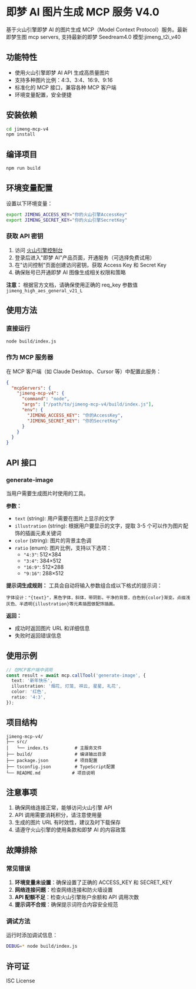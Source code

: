 # 即梦 AI 图片生成 MCP 服务 V4.0

基于火山引擎即梦 AI 的图片生成 MCP（Model Context Protocol）服务。最新即梦生图 mcp servers, 支持最新的即梦 Seedream4.0 模型:jimeng_t2i_v40

## 功能特性

- 使用火山引擎即梦 AI API 生成高质量图片
- 支持多种图片比例：4:3、3:4、16:9、9:16
- 标准化的 MCP 接口，兼容各种 MCP 客户端
- 环境变量配置，安全便捷

## 安装依赖

```bash
cd jimeng-mcp-v4
npm install
```

## 编译项目

```bash
npm run build
```

## 环境变量配置

设置以下环境变量：

```bash
export JIMENG_ACCESS_KEY="你的火山引擎AccessKey"
export JIMENG_SECRET_KEY="你的火山引擎SecretKey"
```

### 获取 API 密钥

1. 访问 [火山引擎控制台](https://console.volcengine.com/)
2. 登录后进入"即梦 AI"产品页面，开通服务（可选择免费试用）
3. 在"访问控制"页面创建访问密钥，获取 Access Key 和 Secret Key
4. 确保账号已开通即梦 AI 图像生成相关权限和策略

**注意：** 根据官方文档，请确保使用正确的 req_key 参数值 `jimeng_high_aes_general_v21_L`

## 使用方法

### 直接运行

```bash
node build/index.js
```

### 作为 MCP 服务器

在 MCP 客户端（如 Claude Desktop、Cursor 等）中配置此服务：

```json
{
  "mcpServers": {
    "jimeng-mcp-v4": {
      "command": "node",
      "args": ["/path/to/jimeng-mcp-v4/build/index.js"],
      "env": {
        "JIMENG_ACCESS_KEY": "你的AccessKey",
        "JIMENG_SECRET_KEY": "你的SecretKey"
      }
    }
  }
}
```

## API 接口

### generate-image

当用户需要生成图片时使用的工具。

**参数：**

- `text` (string): 用户需要在图片上显示的文字
- `illustration` (string): 根据用户要显示的文字，提取 3-5 个可以作为图片配饰的插画元素关键词
- `color` (string): 图片的背景主色调
- `ratio` (enum): 图片比例，支持以下选项：
  - `"4:3"`: 512×384
  - `"3:4"`: 384×512
  - `"16:9"`: 512×288
  - `"9:16"`: 288×512

**提示词生成规则：**
工具会自动将输入参数组合成以下格式的提示词：

```
字体设计："{text}"，黑色字体，斜体，带阴影。干净的背景，白色到{color}渐变。点缀浅灰色、半透明{illustration}等元素插图做配饰插画。
```

**返回：**

- 成功时返回图片 URL 和详细信息
- 失败时返回错误信息

## 使用示例

```typescript
// 在MCP客户端中调用
const result = await mcp.callTool('generate-image', {
  text: '新年快乐',
  illustration: '烟花, 灯笼, 祥云, 星星, 礼花',
  color: '红色',
  ratio: '4:3',
});
```

## 项目结构

```
jimeng-mcp-v4/
├── src/
│   └── index.ts          # 主服务文件
├── build/                # 编译输出目录
├── package.json          # 项目配置
├── tsconfig.json         # TypeScript配置
└── README.md            # 项目说明
```

## 注意事项

1. 确保网络连接正常，能够访问火山引擎 API
2. API 调用需要消耗积分，请注意使用量
3. 生成的图片 URL 有时效性，建议及时下载保存
4. 请遵守火山引擎的使用条款和即梦 AI 的内容政策

## 故障排除

### 常见错误

1. **环境变量未设置**：确保设置了正确的 ACCESS_KEY 和 SECRET_KEY
2. **网络连接问题**：检查网络连接和防火墙设置
3. **API 配额不足**：检查火山引擎账户余额和 API 调用次数
4. **提示词不合规**：确保提示词符合内容安全规范

### 调试方法

运行时添加调试信息：

```bash
DEBUG=* node build/index.js
```

## 许可证

ISC License
